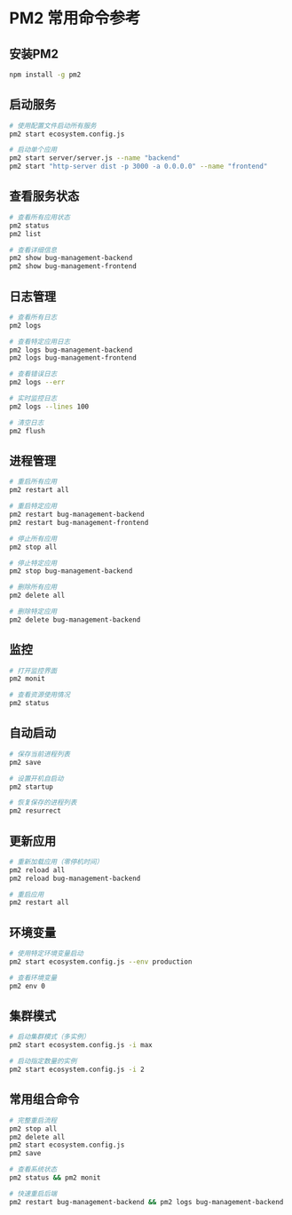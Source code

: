 # PM2 常用命令参考

## 安装PM2
```bash
npm install -g pm2
```

## 启动服务
```bash
# 使用配置文件启动所有服务
pm2 start ecosystem.config.js

# 启动单个应用
pm2 start server/server.js --name "backend"
pm2 start "http-server dist -p 3000 -a 0.0.0.0" --name "frontend"
```

## 查看服务状态
```bash
# 查看所有应用状态
pm2 status
pm2 list

# 查看详细信息
pm2 show bug-management-backend
pm2 show bug-management-frontend
```

## 日志管理
```bash
# 查看所有日志
pm2 logs

# 查看特定应用日志
pm2 logs bug-management-backend
pm2 logs bug-management-frontend

# 查看错误日志
pm2 logs --err

# 实时监控日志
pm2 logs --lines 100

# 清空日志
pm2 flush
```

## 进程管理
```bash
# 重启所有应用
pm2 restart all

# 重启特定应用
pm2 restart bug-management-backend
pm2 restart bug-management-frontend

# 停止所有应用
pm2 stop all

# 停止特定应用
pm2 stop bug-management-backend

# 删除所有应用
pm2 delete all

# 删除特定应用
pm2 delete bug-management-backend
```

## 监控
```bash
# 打开监控界面
pm2 monit

# 查看资源使用情况
pm2 status
```

## 自动启动
```bash
# 保存当前进程列表
pm2 save

# 设置开机自启动
pm2 startup

# 恢复保存的进程列表
pm2 resurrect
```

## 更新应用
```bash
# 重新加载应用（零停机时间）
pm2 reload all
pm2 reload bug-management-backend

# 重启应用
pm2 restart all
```

## 环境变量
```bash
# 使用特定环境变量启动
pm2 start ecosystem.config.js --env production

# 查看环境变量
pm2 env 0
```

## 集群模式
```bash
# 启动集群模式（多实例）
pm2 start ecosystem.config.js -i max

# 启动指定数量的实例
pm2 start ecosystem.config.js -i 2
```

## 常用组合命令
```bash
# 完整重启流程
pm2 stop all
pm2 delete all
pm2 start ecosystem.config.js
pm2 save

# 查看系统状态
pm2 status && pm2 monit

# 快速重启后端
pm2 restart bug-management-backend && pm2 logs bug-management-backend
``` 